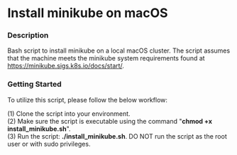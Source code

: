 # Install minikube on macOS

### Description
Bash script to install minikube on a local macOS cluster. The script assumes that the machine meets the minikube system requirements found at https://minikube.sigs.k8s.io/docs/start/.

### Getting Started
To utilize this script, please follow the below workflow:

(1) Clone the script into your environment.\
(2) Make sure the script is executable using the command "**chmod +x install_minikube.sh**".\
(3) Run the script: **./install_minikube.sh**. DO NOT run the script as the root user or with sudo privileges.
